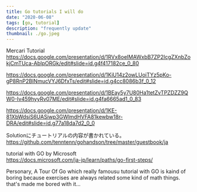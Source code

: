 ```yaml
---
title: Go tutorials I will do
date: "2020-06-08"
tags: [go, tutorial]
description: "frequently update"
thumbnail: ./go.jpeg
---
```


Mercari Tutorial<br>
https://docs.google.com/presentation/d/1RVx8oeIMAWxbB7ZP2IcgZXnbZokjCmTUca-AbIpORGk/edit#slide=id.g4f417182ce_0_80<br>

https://docs.google.com/presentation/d/1KiU14z2owLUoiTYz5pKo-gP8RnP2BINmucVYJ6DfxTs/edit#slide=id.g4cc8086b3f_0_12<br>

https://docs.google.com/presentation/d/1BEay5y7U80Ha1tetZvTPZDZZ9QW0-Iv459hyyRv07ME/edit#slide=id.g4fa6665ad1_0_83<br>

https://docs.google.com/presentation/d/1KE-81XbWdsiS6UASiwp3GWlmdHVFA81kewbw18r-DRA/edit#slide=id.g77a18da7d2_0_0<br>

Solutionにチュートリアルの内容が書かれている。<br>
https://github.com/tenntenn/gohandson/tree/master/guestbook/ja<br>


tutorial with GO by Microsoft <br>
https://docs.microsoft.com/ja-jp/learn/paths/go-first-steps/<br>

Personary, A Tour Of Go which really famousu tutorial with GO is kaind of boring because exercises are always related some kind of math things. that's made me bored with it...<br>
